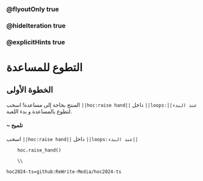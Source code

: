 ### @flyoutOnly true
### @hideIteration true
### @explicitHints true

# التطوع للمساعدة

## الخطوة الأولى
المنتج بحاجة إلى مساعدة! اسحب ``||hoc:raise hand||`` داخل ``||loops:عند البدء||`` لتطوع بالمساعدة و بدء اللعبة.
#### ~ تلميح
اسحب ``||hoc:raise hand||`` داخل ``||loops:عند البدء||`` 


```ghost
    hoc.raise_hand()
```
```template
    \\
```

```package
hoc2024-ts=github:ReWrite-Media/hoc2024-ts
```